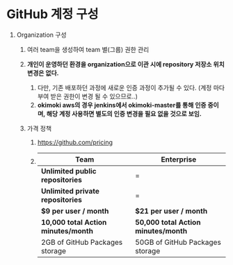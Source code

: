 # GitHub 계정 구성

1. Organization 구성
   1. 여러 team을 생성하여 team 별(그룹) 권한 관리
   2. **개인이 운영하던 환경을 organization으로 이관 시에 repository 저장소 위치 변경은 없다.**
      1. 다만, 기존 배포하던 과정에 새로운 인증 과정이 추가될 수 있다. (계정 마다 부여 받은 권한이 변경 될 수 있으므로..)
      2. **okimoki aws의 경우 jenkins에서 okimoki-master를 통해 인증 중이며, 해당 계정 사용하면 별도의 인증 변경을 필요 없을 것으로 보임.**

   3. 가격 정책
      1. https://github.com/pricing
      2. |Team                                   | Enterprise|
         |---------------------------------------|----------------------------|
         |**Unlimited public repositories**|=|
         |**Unlimited private repositories**|=|
         |**$9 per user / month**                    |**$21 per user / month**|
         |**10,000 total Action minutes/month**|**50,000 total Action minutes/month**|
         |2GB of GitHub Packages storage         | 50GB of GitHub Packages storage|
